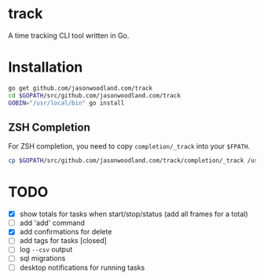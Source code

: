 # track

A time tracking CLI tool written in Go.

# Installation

```sh
go get github.com/jasonwoodland.com/track
cd $GOPATH/src/github.com/jasonwoodland.com/track
GOBIN="/usr/local/bin" go install

```

## ZSH Completion

For ZSH completion, you need to copy `completion/_track` into your `$FPATH`.
```sh
cp $GOPATH/src/github.com/jasonwoodland.com/track/completion/_track /usr/local/share/zsh/site-functions/_track
```

# TODO

- [x] show totals for tasks when start/stop/status (add all frames for a total)
- [ ] add 'add' command
- [x] add confirmations for delete
- [ ] add tags for tasks [closed]
- [ ] log `--csv` output
- [ ] sql migrations
- [ ] desktop notifications for running tasks
